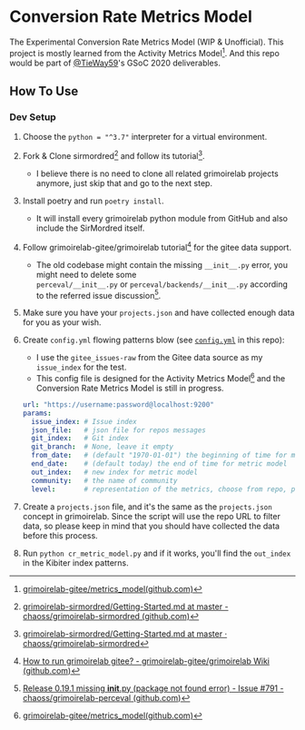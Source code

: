# Conversion Rate Metrics Model

The Experimental Conversion Rate Metrics Model (WIP &amp; Unofficial). This project is mostly learned from the Activity Metrics Model[^1]. And this repo would be part of [@TieWay59](https://github.com/TieWay59)'s GSoC 2020 deliverables.

## How To Use

### Dev Setup

1. Choose the `python = "^3.7"` interpreter for a virtual environment.
2. Fork & Clone sirmordred[^2] and follow its tutorial[^3].
   - I believe there is no need to clone all related grimoirelab projects anymore, just skip that and go to the next step.
3. Install poetry and run `poetry install`.
   - It will install every grimoirelab python module from GitHub and also include the SirMordred itself.
4. Follow grimoirelab-gitee/grimoirelab tutorial[^4] for the gitee data support.
   - The old codebase might contain the missing `__init__.py` error, you might need to delete some `perceval/__init__.py` or `perceval/backends/__init__.py` according to the referred issue discussion[^5].
5. Make sure you have your `projects.json` and have collected enough data for you as your wish.
6. Create `config.yml` flowing patterns blow (see [`config.yml`](./config.yaml) in this repo):

   - I use the `gitee_issues-raw` from the Gitee data source as my `issue_index` for the test.
   - This config file is designed for the Activity Metrics Model[^1] and the Conversion Rate Metrics Model is still in progress.

   ```yaml
   url: "https://username:password@localhost:9200"
   params:
     issue_index: # Issue index
     json_file:   # json file for repos messages
     git_index:   # Git index
     git_branch:  # None, leave it empty
     from_date:   # (default "1970-01-01") the beginning of time for metric model
     end_date:    # (default today) the end of time for metric model
     out_index:   # new index for metric model
     community:   # the name of community
     level:       # representation of the metrics, choose from repo, project or community.
   ```

7. Create a `projects.json` file, and it's the same as the `projects.json` concept in grimoirelab. Since the script will use the repo URL to filter data, so please keep in mind that you should have collected the data before this process.
8. Run `python cr_metric_model.py` and if it works, you'll find the `out_index` in the Kibiter index patterns.

<!-- TODO -->

[^1]: [grimoirelab-gitee/metrics_model(github.com)](https://github.com/grimoirelab-gitee/metrics_model)
[^2]: [grimoirelab-sirmordred/Getting-Started.md at master - chaoss/grimoirelab-sirmordred (github.com)](https://github.com/chaoss/grimoirelab-sirmordred/blob/master/Getting-Started.md)
[^3]: [grimoirelab-sirmordred/Getting-Started.md at master · chaoss/grimoirelab-sirmordred](https://github.com/chaoss/grimoirelab-sirmordred/blob/master/Getting-Started.md)
[^4]: [How to run grimoirelab gitee? - grimoirelab-gitee/grimoirelab Wiki (github.com)](https://github.com/grimoirelab-gitee/grimoirelab/wiki/How-to-run-grimoirelab-gitee%3F)
[^5]: [Release 0.19.1 missing **init**.py (package not found error) - Issue #791 - chaoss/grimoirelab-perceval (github.com)](https://github.com/chaoss/grimoirelab-perceval/issues/791)
